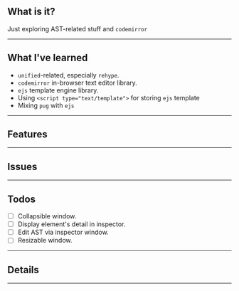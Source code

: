 ## What is it?

Just exploring AST-related stuff and `codemirror`

---

## What I've learned

- `unified`-related, especially `rehype`.
- `codemirror` in-browser text editor library.
- `ejs` template engine library.
- Using `<script type="text/template">` for storing `ejs` template
- Mixing `pug` with `ejs`

---

## Features

---

## Issues

---

## Todos

- [ ] Collapsible window.
- [ ] Display element's detail in inspector.
- [ ] Edit AST via inspector window.
- [ ] Resizable window.

---

## Details

---
